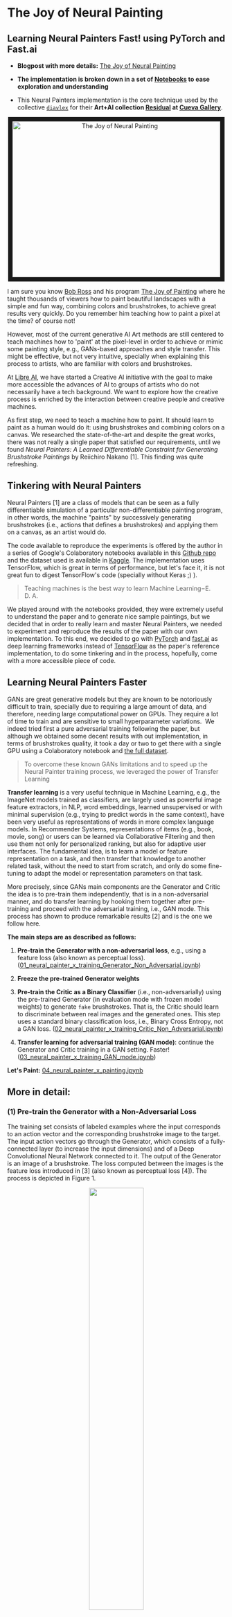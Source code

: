 # The Joy of Neural Painting
## Learning Neural Painters Fast! using PyTorch and Fast.ai

* **Blogpost with more details:** [The Joy of Neural Painting](https://medium.com/libreai/the-joy-of-neural-painting-e4319282d51f)

* **The implementation is broken down in a set of [Notebooks](https://github.com/libreai/neural-painters-x/tree/master/notebooks) to ease exploration and understanding**

* This Neural Painters implementation is the core technique used by the collective [`diavlex`](http://diavlex.com) for their **Art+AI collection [Residual](https://cuevagallery.com/collections/residual-collection-by-diavlex) at [Cueva Gallery](https://cuevagallery.com)**.

<p align="center">
<a href="http://www.youtube.com/watch?feature=player_embedded&v=NfZNDB5vkok" target="_blank"><img src="http://img.youtube.com/vi/NfZNDB5vkok/0.jpg"  alt="The Joy of Neural Painting" width="480" height="360" border="10"/></a>
</p>

I am sure you know [Bob Ross](https://en.wikipedia.org/wiki/Bob_Ross) and his program [The Joy of Painting](https://en.wikipedia.org/wiki/The_Joy_of_Painting) where he taught thousands of viewers how to paint beautiful landscapes with a simple and fun way, combining colors and brushstrokes, to achieve great results very quickly. Do you remember him teaching how to paint a pixel at the time? of course not! 

However, most of the current generative AI Art methods are still centered to teach machines how to 'paint' at the pixel-level in order to achieve or mimic some painting style, e.g., GANs-based approaches and style transfer. This might be effective, but not very intuitive, specially when explaining this process to artists, who are familiar with colors and brushstrokes.

At [Libre AI](https://libreai.com), we have started a Creative AI initiative with the goal to make more accessible the advances of AI to groups of artists who do not necessarily have a tech background. We want to explore how the creative process is enriched by the interaction between creative people and creative machines.

As first step, we need to teach a machine how to paint. It should learn to paint as a human would do it: using brushstrokes and combining colors on a canvas. We researched the state-of-the-art and despite the great works, there was not really a single paper that satisfied our requirements, until we found *Neural Painters: A Learned Differentiable Constraint for Generating Brushstroke Paintings* by Reiichiro Nakano [1]. This finding was quite refreshing.

## Tinkering with Neural Painters
Neural Painters [1] are a class of models that can be seen as a fully differentiable simulation of a particular non-differentiable painting program, in other words, the machine "paints" by successively generating brushstrokes (i.e., actions that defines a brushstrokes) and applying them on a canvas, as an artist would do.

The code available to reproduce the experiments is offered by the author in a series of Google's Colaboratory notebooks available in this [Github repo](https://github.com/reiinakano/neural-painters/tree/master/notebooks) and the dataset used is available in [Kaggle](https://www.kaggle.com/reiinakano/mypaint_brushstrokes). The implementation uses TensorFlow, which is great in terms of performance, but let's face it, it is not great fun to digest TensorFlow's code (specially without Keras ;) ).

> Teaching machines is the best way to learn Machine Learning – E. D. A.

We played around with the notebooks provided, they were extremely useful to understand the paper and to generate nice sample paintings, but we decided that in order to really learn and master Neural Painters, we needed to experiment and reproduce the results of the paper with our own implementation. To this end, we decided to go with [PyTorch](https://pytorch.org/) and [fast.ai](https://www.fast.ai/) as deep learning frameworks instead of [TensorFlow](https://www.tensorflow.org/) as the paper's reference implementation, to do some tinkering and in the process, hopefully, come with a more accessible piece of code.

## Learning Neural Painters Faster
GANs are great generative models but they are known to be notoriously difficult to train, specially due to requiring a large amount of data, and therefore, needing large computational power on GPUs. They require a lot of time to train and are sensitive to small hyperparameter variations. 
We indeed tried first a pure adversarial training following the paper, but although we obtained some decent results with out implementation, in terms of brushstrokes quality, it took a day or two to get there with a single GPU using a Colaboratory notebook and [the full dataset](https://www.kaggle.com/reiinakano/mypaint_brushstrokes). 

> To overcome these known GANs limitations and to speed up the Neural Painter training process, we leveraged the power of Transfer Learning

**Transfer learning** is a very useful technique in Machine Learning, e.g., the ImageNet models trained as classifiers, are largely used as powerful image feature extractors, in NLP, word embeddings, learned unsupervised or with minimal supervision (e.g., trying to predict words in the same context), have been very useful as representations of words in more complex language models. In Recommender Systems, representations of items (e.g., book, movie, song) or users can be learned via Collaborative Filtering and then use them not only for personalized ranking, but also for adaptive user interfaces. The fundamental idea, is to learn a model or feature representation on a task, and then transfer that knowledge to another related task, without the need to start from scratch, and only do some fine-tuning to adapt the model or representation parameters on that task.

More precisely, since GANs main components are the Generator and Critic the idea is to pre-train them independently, that is in a non-adversarial manner, and do transfer learning by hooking them together after pre-training and proceed with the adversarial training, i.e., GAN mode. This process has shown to produce remarkable results [2] and is the one we follow here.

**The main steps are as described as follows:**

1. **Pre-train the Generator with a non-adversarial loss**, e.g., using a feature loss (also known as perceptual loss). ([01_neural_painter_x_training_Generator_Non_Adversarial.ipynb](https://github.com/libreai/neural-painter-x/blob/master/notebooks/01_neural_painter_x_training_Generator_Non_Adversarial.ipynb))

2. **Freeze the pre-trained Generator weights**

3. **Pre-train the Critic as a Binary Classifier** (i.e., non-adversarially) using the pre-trained Generator (in evaluation mode with frozen model weights) to generate `fake` brushstrokes. That is, the Critic should learn to discriminate between real images and the generated ones. This step uses a standard binary classification loss, i.e., Binary Cross Entropy, not a GAN loss. ([02_neural_painter_x_training_Critic_Non_Adversarial.ipynb](https://github.com/libreai/neural-painters-x/blob/master/notebooks/02_neural_painter_x_training_Critic_Non_Adversarial.ipynb))

4. **Transfer learning for adversarial training (GAN mode)**: continue the Generator and Critic training in a GAN setting. Faster! ([03_neural_painter_x_training_GAN_mode.ipynb](https://github.com/libreai/neural-painters-x/blob/master/notebooks/03_neural_painter_x_training_GAN_mode.ipynb))

**Let's Paint:** [04_neural_painter_x_painting.ipynb](https://github.com/libreai/neural-painters-x/blob/master/notebooks/04_neural_painter_x_painting.ipynb)

## More in detail:

### (1) Pre-train the Generator with a Non-Adversarial Loss
The training set consists of labeled examples where the input corresponds to an action vector and the corresponding brushstroke image to the target. 
The input action vectors go through the Generator, which consists of a fully-connected layer (to increase the input dimensions) and of a Deep Convolutional Neural Network connected to it.
The output of the Generator is an image of a brushstroke. The loss computed between the images is the feature loss introduced in [3] (also known as perceptual loss [4]). The process is depicted in Figure 1.

<p align="center"><img src="https://raw.githubusercontent.com/libreai/neural-painter-x/master/images/neural_painter_generator_non_adversarial.jpg" width="50%"/></p>

**Figure 1. Pre-train the Generator using a (non-adversarial) feature loss.**

### (2) Freeze the pre-trained Generator 
After pre-training the Generator using the non-adversarial loss, the brushstrokes look like the ones depicted in Figure 2. A set of brushstrokes images is generated that will help us pre-train the Critic in the next step.

<p align="center"><img src="https://raw.githubusercontent.com/libreai/neural-painter-x/master/images/sample_brushstrokes_non_adversarial.jpg" width="80%"/></center></p>

**Figure 2 . Sample Brushstrokes from the Generator Pre-trained with a Non-Adversarial Loss.**

### (3) Pre-train the Critic as a Binary Classifier.
We train the Critic as binary classifier (Figure 3), that is, the Critic is pre-trained on the task of recognizing true vs generated brushstrokes images (Step (2)). We use is the Binary Cross Entropy as binary loss for this step.

<p align="center"><img src="https://raw.githubusercontent.com/libreai/neural-painter-x/master/images/neural_painter_critic_non_adversarial.jpg" width="50%"/></center></p>

**Figure 3 . Pre-train the Critic as a Binary Classifier.**

### (4) Transfer Learning for Adversarial Training (GAN mode)
Finally, we continue the Generator and Critic training in a GAN setting as shown in Figure 4. This final step is much faster that training the Generator and Critic from scratch as a GAN. 

<p align="center"><img src="https://raw.githubusercontent.com/libreai/neural-painters-x/master/images/neural_painter_generator_adversarial.jpg" width="80%"/></p>

**Figure 4 . Transfer Learning: Continue the Generator and Critic training in a GAN setting. Faster.**

One can observe from Figure 2 that the pre-trained Generator is doing a decent job learning brushstrokes. However, there are still certain imperfections when compared to the true strokes in the dataset. 

Figure 5 shows the output of the Generator after completing a single epoch of GAN training, i.e., after transferring the knowledge acquired in the pre-training phase. We can observed how the brushstrokes are more refined and, although slightly different to the true brushstrokes, they have interesting textures, which makes them very appealing for brushstrokes paintings.

<p align="center"><img src="https://raw.githubusercontent.com/libreai/neural-painters-x/master/images/sample_brushstrokes_gan.jpg" width="80%"/></p>

**Figure 5 . Sample Brushstrokes from the Generator after Adversarial Training (GAN mode).**

# From Brushstrokes to Paintings 
Once the Generator training process is completed, we have a machine that is able to translate vectors of actions to brushstrokes, but how do we teach the machine to paint like a Bob Ross' apprentice? 

Given an input image for inspiration, e.g., a photo of a beautiful landscape, the machine should be able to create a brushstroke painting for that image. To achieve this, we will freeze the Generator model weights and learn a set of action vectors that when input to the Generator will produce brushstrokes, that once combined, will create such painting, which should look similar to the given image, but of course as a painting :)

The Neural Painters paper [1] introduces a process called Intrinsic Style Transfer, similar in spirit to Neural Style Transfer [6] but which does not require a style image. Intuitively, the features of the content input image and the one produced by the Neural Painter should be similar. The image features are extracted using a VGG16 [7] network as a feature extractor, denoted as CNN in Figure 6, which depicts the whole process. 


<p align="center"><img src="https://raw.githubusercontent.com/libreai/neural-painters-x/master/images/neural_painter_painting.png" width="80%"/></p>

**Figure 6. Painting with Neural Painters using Intrinsic Style Transfer.**

Note that the optimization process is targeted to learn the tensor of actions, while all the rest model weights, that is, the ones of the Neural Painter and CNN models. We use the same Feature Loss as before [3].

### Notes

* For blending the brushstrokes, we follow a linear blending strategy to combine the generated strokes in a canvas, this process is described in detail in a very nice post titled Teaching Agents to Paint Inside Their Own Dreams also by Reiichiro Nakano [5]. We are currently exploring an alternative process that uses the alpha channel for blending.

## Acknowledgements

We would like to thank Reiichiro Nakano for helping us clarifying doubts during the implementation of our Neural Painters and for his supportive and encouraging comments and feedback. Thanks a lot Reiichiro! [@reiinakano](https://twitter.com/reiinakano).

## References

[1] *Neural Painters: A Learned Differentiable Constraint for Generating Brushstroke Paintings*. Reiichiro Nakano 
[arXiv preprint arXiv:1904.08410](https://arxiv.org/abs/1904.08410), 2019. [Github repo](https://github.com/reiinakano/neural-painters).

[2] *Decrappification, DeOldification, and Super Resolution*. Jason Antic (Deoldify), Jeremy Howard (fast.ai), and Uri Manor (Salk Institute) https://www.fast.ai/2019/05/03/decrappify/ , 2019.

[3] *Fast.ai MOOC Lesson 7: Resnets from scratch; U-net; Generative (adversarial) networks*. https://course.fast.ai/videos/?lesson=7 ; Notebook: https://nbviewer.jupyter.org/github/fastai/course-v3/blob/master/nbs/dl1/lesson7-superres.ipynb [Accessed on: 2019–08]

[4] *Perceptual Losses for Real-Time Style Transfer and Super-Resolution*.
Justin Johnson, Alexandre Alahi, Li Fei-Fei https://arxiv.org/abs/1603.08155 , 2016

[5] *Teaching Agents to Paint Inside Their Own Dreams*. Reiichiro Nakano. 
https://reiinakano.com/2019/01/27/world-painters.html , 2019

[6] *A Neural Algorithm of Artistic Style*. Leon A. Gatys, Alexander S. Ecker, Matthias Bethge. https://arxiv.org/abs/1508.06576, 2015

[7] *Very Deep Convolutional Networks for Large-Scale Image Recognition*. Karen Simonyan, Andrew Zisserman. https://arxiv.org/abs/1409.1556, 2014

---
